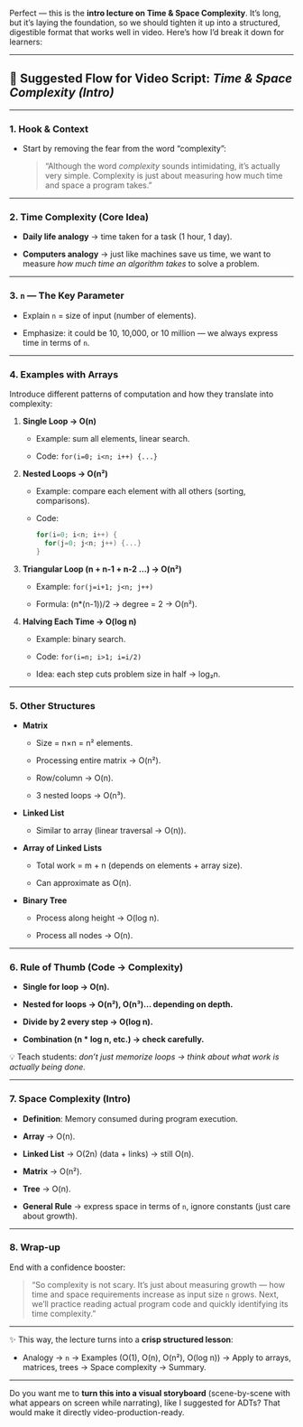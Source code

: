 Perfect — this is the **intro lecture on Time & Space Complexity**. It’s long, but it’s laying the foundation, so we should tighten it up into a structured, digestible format that works well in video. Here’s how I’d break it down for learners:

---

## 🎥 Suggested Flow for Video Script: _Time & Space Complexity (Intro)_

---

### **1. Hook & Context**

- Start by removing the fear from the word “complexity”:
    
    > “Although the word _complexity_ sounds intimidating, it’s actually very simple. Complexity is just about measuring how much time and space a program takes.”
    

---

### **2. Time Complexity (Core Idea)**

- **Daily life analogy** → time taken for a task (1 hour, 1 day).
    
- **Computers analogy** → just like machines save us time, we want to measure _how much time an algorithm takes_ to solve a problem.
    

---

### **3. `n` — The Key Parameter**

- Explain `n` = size of input (number of elements).
    
- Emphasize: it could be 10, 10,000, or 10 million — we always express time in terms of `n`.
    

---

### **4. Examples with Arrays**

Introduce different patterns of computation and how they translate into complexity:

1. **Single Loop → O(n)**
    
    - Example: sum all elements, linear search.
        
    - Code: `for(i=0; i<n; i++) {...}`
        
2. **Nested Loops → O(n²)**
    
    - Example: compare each element with all others (sorting, comparisons).
        
    - Code:
        
        ```c
        for(i=0; i<n; i++) {
          for(j=0; j<n; j++) {...}
        }
        ```
        
3. **Triangular Loop (n + n-1 + n-2 …) → O(n²)**
    
    - Example: `for(j=i+1; j<n; j++)`
        
    - Formula: (n*(n-1))/2 → degree = 2 → O(n²).
        
4. **Halving Each Time → O(log n)**
    
    - Example: binary search.
        
    - Code: `for(i=n; i>1; i=i/2)`
        
    - Idea: each step cuts problem size in half → log₂n.
        

---

### **5. Other Structures**

- **Matrix**
    
    - Size = n×n = n² elements.
        
    - Processing entire matrix → O(n²).
        
    - Row/column → O(n).
        
    - 3 nested loops → O(n³).
        
- **Linked List**
    
    - Similar to array (linear traversal → O(n)).
        
- **Array of Linked Lists**
    
    - Total work = m + n (depends on elements + array size).
        
    - Can approximate as O(n).
        
- **Binary Tree**
    
    - Process along height → O(log n).
        
    - Process all nodes → O(n).
        

---

### **6. Rule of Thumb (Code → Complexity)**

- **Single for loop → O(n).**
    
- **Nested for loops → O(n²), O(n³)... depending on depth.**
    
- **Divide by 2 every step → O(log n).**
    
- **Combination (n * log n, etc.) → check carefully.**
    

💡 Teach students: _don’t just memorize loops → think about what work is actually being done._

---

### **7. Space Complexity (Intro)**

- **Definition**: Memory consumed during program execution.
    
- **Array** → O(n).
    
- **Linked List** → O(2n) (data + links) → still O(n).
    
- **Matrix** → O(n²).
    
- **Tree** → O(n).
    
- **General Rule** → express space in terms of `n`, ignore constants (just care about growth).
    

---

### **8. Wrap-up**

End with a confidence booster:

> “So complexity is not scary. It’s just about measuring growth — how time and space requirements increase as input size `n` grows. Next, we’ll practice reading actual program code and quickly identifying its time complexity.”

---

✨ This way, the lecture turns into a **crisp structured lesson**:

- Analogy → `n` → Examples (O(1), O(n), O(n²), O(log n)) → Apply to arrays, matrices, trees → Space complexity → Summary.
    

---

Do you want me to **turn this into a visual storyboard** (scene-by-scene with what appears on screen while narrating), like I suggested for ADTs? That would make it directly video-production-ready.